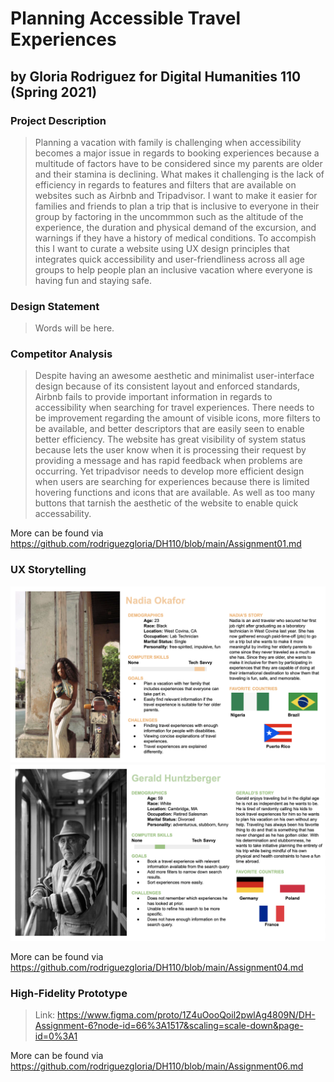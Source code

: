 # Planning Accessible Travel Experiences
## by Gloria Rodriguez for Digital Humanities 110 (Spring 2021)

### Project Description
> Planning a vacation with family is challenging when accessibility becomes a major issue in regards to booking experiences because a multitude of factors have to be considered since my parents are older and their stamina is declining. What makes it challenging is the lack of efficiency in regards to features and filters that are available on websites such as Airbnb and Tripadvisor. I want to make it easier for families and friends to plan a trip that is inclusive to everyone in their group by factoring in the uncommmon such as the altitude of the experience, the duration  and physical demand of the excursion, and warnings if they have a history of medical conditions. To accompish this I want to curate a website using UX design principles that integrates quick accessibility and user-friendliness across all age groups to help people plan an inclusive vacation where everyone is having fun and staying safe. 

### Design Statement
> Words will be here. 

### Competitor Analysis 
> Despite having an awesome aesthetic and minimalist user-interface design because of its consistent layout and enforced standards, Airbnb fails to provide important information in regards to accessibility when searching for travel experiences. There needs to be improvement regarding the amount of visible icons, more filters to be available, and better descriptors that are easily seen to enable better efficiency.
>  The website has great visibility of system status because lets the user know when it is processing their request by providing a message and has rapid feedback when problems are occurring. Yet tripadvisor needs to develop more efficient design when users are searching for experiences because there is limited hovering functions and icons that are available. As well as too many buttons that tarnish the aesthetic of the website to enable quick accessability.

More can be found via https://github.com/rodriguezgloria/DH110/blob/main/Assignment01.md

### UX Storytelling 
<img src="./images/NADIAPERSONA.png" width=700px>

<img src="./images/GERALDPERSONA.png" width=700px>

More can be found via https://github.com/rodriguezgloria/DH110/blob/main/Assignment04.md

### High-Fidelity Prototype 
> Link: https://www.figma.com/proto/1Z4uOooQoil2pwlAg4809N/DH-Assignment-6?node-id=66%3A1517&scaling=scale-down&page-id=0%3A1

More can be found via https://github.com/rodriguezgloria/DH110/blob/main/Assignment06.md
